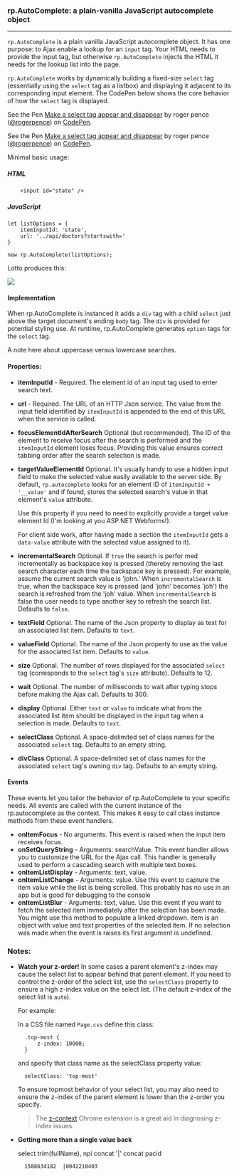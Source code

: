 

### rp.AutoComplete: a plain-vanilla JavaScript autocomplete object
<script async src="https://static.codepen.io/assets/embed/ei.js"></script>
---

`rp.AutoComplete` is a plain vanilla JavaScript autocomplete object. It has one purpose: to Ajax enable a lookup for an `input` tag. Your HTML needs to provide the input tag, but otherwise `rp.AutoComplete` injects the HTML it needs for the lookup list into the page.  

`rp.AutoComplete` works by dynamically building a fixed-size `select` tag (essentially using the `select` tag as a listbox) and displaying it adjacent to its corresponding input element. The CodePen below shows the core behavior of how the `select` tag is displayed.

<p data-height="265" data-theme-id="0" data-slug-hash="MPvOPx" data-default-tab="js,result" data-user="rogerpence" data-pen-title="Make a select tag appear and disappear" class="codepen">See the Pen <a href="https://codepen.io/rogerpence/pen/MPvOPx/">Make a select tag appear and disappear</a> by roger pence (<a href="https://codepen.io/rogerpence">@rogerpence</a>) on <a href="https://codepen.io">CodePen</a>.</p>


<p data-height="265" data-theme-id="dark" data-slug-hash="MPvOPx" data-default-tab="js,result" data-user="rogerpence" data-pen-title="Make a select tag appear and disappear" data-preview="true" class="codepen">See the Pen <a href="https://codepen.io/rogerpence/pen/MPvOPx/">Make a select tag appear and disappear</a> by roger pence (<a href="https://codepen.io/rogerpence">@rogerpence</a>) on <a href="https://codepen.io">CodePen</a>.</p>



Minimal basic usage:

##### HTML

        <input id="state" />

##### JavaScript 

	let listOptions = {
	    itemInputId: 'state',         
	    url: '../api/doctors?startswith='
	}  

	new rp.AutoComplete(listOptions);

Lotto produces this:

![](https://rogerpence.com/storage/images/autocomplete.2458181.59358.png?1)

#### Implementation

When rp.AutoComplete is instanced it adds a `div` tag with a child `select` just above the target document's ending `body` tag. The `div` is provided for potential styling use. At runtime, rp.AutoComplete generates `option` tags for the `select` tag.

A note here about uppercase versus lowercase searches.    

#### Properties: 

* **itemInputId** - Required. The element id of an input tag used to enter search text.
* **url** - Required. The URL of an HTTP Json service. The value from the input field identified by `itemInputId` is appended to the end of this URL when the service is called. 
* **focusElementIdAfterSearch** Optional (but recommended). The ID of the element to receive focus after the search is performed and the `itemInputId` element loses focus. Providing this value ensures correct tabbing order after the search selection is made. 
* **targetValueElementId** Optional. It's usually handy to use a hidden input field to make the selected value easily available to the server side. By default, `rp.autocomplete` looks for an element ID of `itemInputId + '__value'` and if found, stores the selected search's value in that element's `value` attribute. 

	Use this property if you need to need to explicitly provide a target value element Id (I'm looking at you ASP.NET Webforms!). 

	For client side work, after having made a section the `itemInputId` gets a `data-value` attribute with the selected value assigned to it).
* **incrementalSearch** Optional. If `true` the search is perfor
med incrementally as backspace key is pressed (thereby removing the last search character each time the backspace key is pressed). For example, assume the current search value is 'john.' When `incrementalSearch` is true, when the backspace key is pressed (and 'john' becomes 'joh') the search is refreshed from the 'joh' value. When `incrementalSearch` is false the user needs to type another key to refresh the search list. Defaults to `false`.
* **textField** Optional. The name of the Json property to display as text for an associated list item. Defaults to `text`.
* **valueField** Optional. The name of the Json property to use as the value for the associated list item. Defaults to `value`. 
* **size** Optional. The number of rows displayed for the associated `select` tag (corresponds to the `select` tag's `size` attribute). Defaults to 12.
* **wait** Optional. The number of milliseconds to wait after typing stops before making the Ajax call. Defaults to 300.
* **display** Optional. Either `text` or `value` to indicate what from the associated list item should be displayed in the input tag when a selection is made. Defaults to `text`. 
* **selectClass** Optional. A space-delimited set of class names for the associated `select` tag. Defaults to an empty string.
* **divClass** Optional. A space-delimited set of class names for the associated `select` tag's owning `div` tag. Defaults to an empty string. 

#### Events

These events let you tailor the behavior of rp.AutoComplete to your specific needs. All events are called with the current instance of the rp.autocomplete as the context. This makes it easy to call class instance methods from these event handlers.
  
* **onItemFocus** - No arguments. This event is raised when the input item receives focus. 
* **onSetQueryString** - Arguments: searchValue. This event handler allows you to customize the URL for the Ajax call. This handler is generally used to perform a cascading search with multiple text boxes. 
* **onItemListDisplay** - Arguments: text, value.  
* **onItemListChange** - Arguments: value. Use this event to capture the item value while the list is being scrolled. This probably has no use in an app but is good for debugging to the console 
* **onItemListBlur** - Arguments: text, value. Use this event if you want to fetch the selected item immediately after the selection has been made. You might use this method to populate a linked dropdown. item is an object with value and text properties of the selected item. If no selection was made when the event is raises its first argument is undefined. 

### Notes:

* **Watch your z-order!** In some cases a parent element's z-index may cause the select list to appear behind that parent element. If you need to control the z-order of the select list, use the `selectClass` property to ensure a high z-index value on the select list. (The default z-index of the select list is `auto`).

	For example: 

	In a CSS file named `Page.css` define this class:

		.top-most {
			z-index: 10000;
		}

	and specify that class name as the selectClass property value:
	
		selectClass: 'top-most'		

	To ensure topmost behavior of your select list, you may also need to ensure the z-index of the parent element is lower than the z-order you specify.

	> The [z-context](https://github.com/gwwar/z-context) Chrome extension is a great aid in diagnosing z-index issues.  

* **Getting more than a single value back**  	

	select trim(fullName), npi concat '|' concat pacid
		
		1588634182  |0042210403 